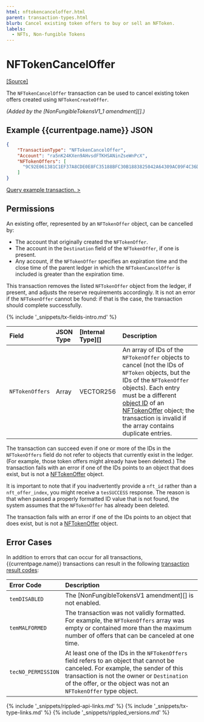 ```yaml
---
html: nftokencanceloffer.html
parent: transaction-types.html
blurb: Cancel existing token offers to buy or sell an NFToken.
labels:
  - NFTs, Non-fungible Tokens
---
```

# NFTokenCancelOffer
[[Source]](https://github.com/XRPLF/rippled/blob/master/src/ripple/app/tx/impl/NFTokenCancelOffer.cpp "Source")

The `NFTokenCancelOffer` transaction can be used to cancel existing token offers created using `NFTokenCreateOffer`.

_(Added by the [NonFungibleTokensV1_1 amendment][].)_

## Example {{currentpage.name}} JSON

```json
{
  	"TransactionType": "NFTokenCancelOffer",
  	"Account": "ra5nK24KXen9AHvsdFTKHSANinZseWnPcX",
  	"NFTokenOffers": [
      "9C92E061381C1EF37A8CDE0E8FC35188BFC30B1883825042A64309AC09F4C36D"
    ]
}
```
[Query example transaction. >](https://xrpl.org/websocket-api-tool.html?server=wss%3A%2F%2Fs1.ripple.com%2F&req=%7B%22id%22%3A%22example_NFTokenCancelOffer%22%2C%22command%22%3A%22tx%22%2C%22transaction%22%3A%229FF6366C19F762AE3479DC01390CDE17F1055EFF0C52A28B8ACF0CC11AEF0CC5%22%2C%22binary%22%3Afalse%7D)

## Permissions

An existing offer, represented by an `NFTokenOffer` object, can be cancelled by:

* The account that originally created the `NFTokenOffer`.
* The account in the `Destination` field of the `NFTokenOffer`, if one is present.
* Any account, if the `NFTokenOffer` specifies an expiration time and the close time of the parent ledger in which the `NFTokenCancelOffer` is included is greater than the expiration time.

This transaction removes the listed `NFTokenOffer` object from the ledger, if present, and adjusts the reserve requirements accordingly. It is not an error if the `NFTokenOffer` cannot be found: if that is the case, the transaction should complete successfully.

{% include '_snippets/tx-fields-intro.md' %}

| Field             | JSON Type | [Internal Type][] | Description              |
|:------------------|:----------|:------------------|:-------------------------|
| `NFTokenOffers`     | Array     | VECTOR256         | An array of IDs of the `NFTokenOffer` objects to cancel (not the IDs of `NFToken` objects, but the IDs of the `NFTokenOffer` objects). Each entry must be a different [object ID](ledger-object-ids.html) of an [NFTokenOffer](nftokenoffer.html) object; the transaction is invalid if the array contains duplicate entries. |

The transaction can succeed even if one or more of the IDs in the `NFTokenOffers` field do not refer to objects that currently exist in the ledger. (For example, those token offers might already have been deleted.) The transaction fails with an error if one of the IDs points to an object that does exist, but is not a [NFTokenOffer](nftokenoffer.html) object.

It is important to note that if you inadvertently provide a `nft_id` rather than a `nft_offer_index`, you might receive a `tesSUCCESS` response. The reason is that when passed a properly formatted ID value that is not found, the system assumes that the `NFTokenOffer` has already been deleted.

The transaction fails with an error if one of the IDs points to an object that does exist, but is not a [NFTokenOffer](nftokenoffer.html) object.

## Error Cases

In addition to errors that can occur for all transactions, {{currentpage.name}} transactions can result in the following [transaction result codes](transaction-results.html):

| Error Code         | Description                                             |
|:-------------------|:--------------------------------------------------------|
| `temDISABLED`      | The [NonFungibleTokensV1 amendment][] is not enabled. |
| `temMALFORMED`     | The transaction was not validly formatted. For example, the `NFTokenOffers` array was empty or contained more than the maximum number of offers that can be canceled at one time. |
| `tecNO_PERMISSION` | At least one of the IDs in the `NFTokenOffers` field refers to an object that cannot be canceled. For example, the sender of this transaction is not the owner or `Destination` of the offer, or the object was not an `NFTokenOffer` type object. |

<!--{# common link defs #}-->
{% include '_snippets/rippled-api-links.md' %}
{% include '_snippets/tx-type-links.md' %}
{% include '_snippets/rippled_versions.md' %}
